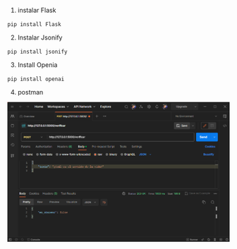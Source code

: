 1. instalar Flask

`pip install Flask`

2. Instalar Jsonify

`pip install jsonify`

3. Install Openia

`pip install openai`

4. postman

![1686167086888](image/app/1686167086888.png)
